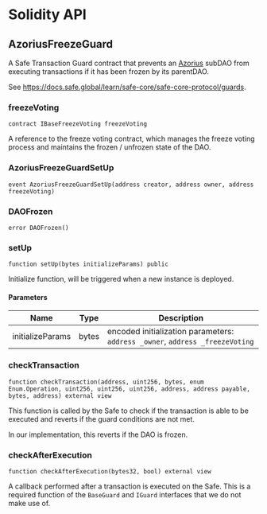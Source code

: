 # Solidity API

## AzoriusFreezeGuard

A Safe Transaction Guard contract that prevents an [Azorius](./azorius/Azorius.md) 
subDAO from executing transactions if it has been frozen by its parentDAO.

See https://docs.safe.global/learn/safe-core/safe-core-protocol/guards.

### freezeVoting

```solidity
contract IBaseFreezeVoting freezeVoting
```

A reference to the freeze voting contract, which manages the freeze
voting process and maintains the frozen / unfrozen state of the DAO.

### AzoriusFreezeGuardSetUp

```solidity
event AzoriusFreezeGuardSetUp(address creator, address owner, address freezeVoting)
```

### DAOFrozen

```solidity
error DAOFrozen()
```

### setUp

```solidity
function setUp(bytes initializeParams) public
```

Initialize function, will be triggered when a new instance is deployed.

#### Parameters

| Name | Type | Description |
| ---- | ---- | ----------- |
| initializeParams | bytes | encoded initialization parameters: `address _owner`, `address _freezeVoting` |

### checkTransaction

```solidity
function checkTransaction(address, uint256, bytes, enum Enum.Operation, uint256, uint256, uint256, address, address payable, bytes, address) external view
```

This function is called by the Safe to check if the transaction
is able to be executed and reverts if the guard conditions are
not met.

In our implementation, this reverts if the DAO is frozen.

### checkAfterExecution

```solidity
function checkAfterExecution(bytes32, bool) external view
```

A callback performed after a transaction is executed on the Safe. This is a required
function of the `BaseGuard` and `IGuard` interfaces that we do not make use of.

